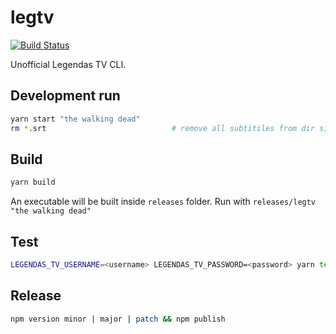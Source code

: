 # legtv
[![Build Status](https://travis-ci.org/calimaborges/legtv.svg?branch=master)](https://travis-ci.org/calimaborges/legtv)

Unofficial Legendas TV CLI.


## Development run

```bash
yarn start "the walking dead"
rm *.srt                            # remove all subtitiles from dir since it downloads to current dir.
```

## Build

```bash
yarn build
```

An executable will be built inside `releases` folder. Run with `releases/legtv "the walking dead"`

## Test

```bash
LEGENDAS_TV_USERNAME=<username> LEGENDAS_TV_PASSWORD=<password> yarn test
```

## Release

```bash
npm version minor | major | patch && npm publish
```